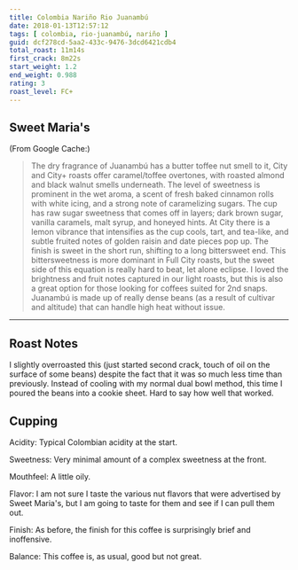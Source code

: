 ```yaml
---
title: Colombia Nariño Rio Juanambú
date: 2018-01-13T12:57:12
tags: [ colombia, rio-juanambú, nariño ]
guid: dcf278cd-5aa2-433c-9476-3dcd6421cdb4
total_roast: 11m14s
first_crack: 8m22s
start_weight: 1.2
end_weight: 0.988
rating: 3
roast_level: FC+
---
```


## Sweet Maria's

(From Google Cache:)

> The dry fragrance of Juanambú has a butter toffee nut smell to it, City and
> City+ roasts offer caramel/toffee overtones, with roasted almond and black
> walnut smells underneath. The level of sweetness is prominent in the wet
> aroma, a scent of fresh baked cinnamon rolls with white icing, and a strong
> note of caramelizing sugars. The cup has raw sugar sweetness that comes off in
> layers; dark brown sugar, vanilla caramels, malt syrup, and honeyed hints. At
> City there is a lemon vibrance that intensifies as the cup cools, tart, and
> tea-like, and subtle fruited notes of golden raisin and date pieces pop up.
> The finish is sweet in the short run, shifting to a long bittersweet end. This
> bittersweetness is more dominant in Full City roasts, but the sweet side of
> this equation is really hard to beat, let alone eclipse. I loved the
> brightness and fruit notes captured in our light roasts, but this is also a
> great option for those looking for coffees suited for 2nd snaps. Juanambú is
> made up of really dense beans (as a result of cultivar and altitude) that can
> handle high heat without issue.

---

## Roast Notes

I slightly overroasted this (just started second crack, touch of oil on the
surface of some beans) despite the fact that it was so much less time than
previously.  Instead of cooling with my normal dual bowl method, this time I
poured the beans into a cookie sheet.  Hard to say how well that worked.

## Cupping

Acidity: Typical Colombian acidity at the start.

Sweetness: Very minimal amount of a complex sweetness at the front.

Mouthfeel: A little oily.

Flavor: I am not sure I taste the various nut flavors that were advertised by
Sweet Maria's, but I am going to taste for them and see if I can pull them out.

Finish: As before, the finish for this coffee is surprisingly brief and
inoffensive.

Balance: This coffee is, as usual, good but not great.
